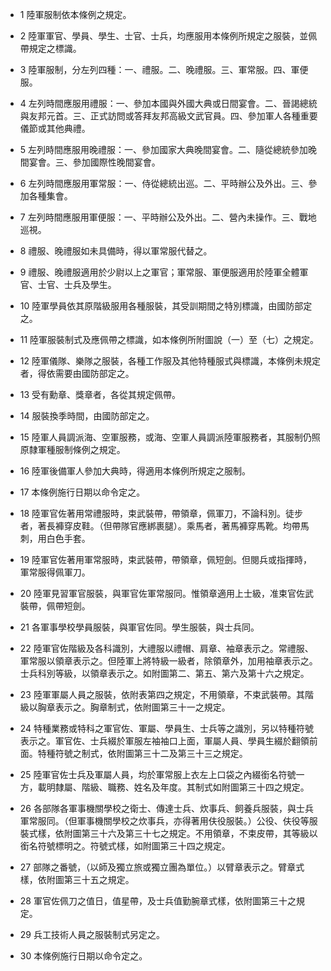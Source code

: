 * 1 陸軍服制依本條例之規定。

* 2 陸軍軍官、學員、學生、士官、士兵，均應服用本條例所規定之服裝，並佩帶規定之標識。

* 3 陸軍服制，分左列四種：一、禮服。二、晚禮服。三、軍常服。四、軍便服。

* 4 左列時間應服用禮服：一、參加本國與外國大典或日間宴會。二、晉謁總統與友邦元首。三、正式訪問或答拜友邦高級文武官員。四、參加軍人各種重要儀節或其他典禮。

* 5 左列時間應服用晚禮服：一、參加國家大典晚間宴會。二、隨從總統參加晚間宴會。三、參加國際性晚間宴會。

* 6 左列時間應服用軍常服：一、侍從總統出巡。二、平時辦公及外出。三、參加各種集會。

* 7 左列時間應服用軍便服：一、平時辦公及外出。二、營內未操作。三、戰地巡視。

* 8 禮服、晚禮服如未具備時，得以軍常服代替之。

* 9 禮服、晚禮服適用於少尉以上之軍官；軍常服、軍便服適用於陸軍全體軍官、士官、士兵及學生。

* 10 陸軍學員依其原階級服用各種服裝，其受訓期間之特別標識，由國防部定之。

* 11 陸軍服裝制式及應佩帶之標識，如本條例所附圖說（一）至（七）之規定。

* 12 陸軍儀隊、樂隊之服裝，各種工作服及其他特種服式與標識，本條例未規定者，得依需要由國防部定之。

* 13 受有勳章、獎章者，各從其規定佩帶。

* 14 服裝換季時間，由國防部定之。

* 15 陸軍人員調派海、空軍服務，或海、空軍人員調派陸軍服務者，其服制仍照原隸軍種服制條例之規定。

* 16 陸軍後備軍人參加大典時，得適用本條例所規定之服制。

* 17 本條例施行日期以命令定之。

* 18 陸軍官佐著用常禮服時，束武裝帶，帶領章，佩軍刀，不論科別。徒步者，著長褲穿皮鞋。（但帶隊官應綁裹腿）。乘馬者，著馬褲穿馬靴。均帶馬刺，用白色手套。

* 19 陸軍官佐著用軍常服時，束武裝帶，帶領章，佩短劍。但閱兵或指揮時，軍常服得佩軍刀。

* 20 陸軍見習軍官服裝，與軍官佐軍常服同。惟領章適用上士級，准束官佐武裝帶，佩帶短劍。

* 21 各軍事學校學員服裝，與軍官佐同。學生服裝，與士兵同。

* 22 陸軍官佐階級及各科識別，大禮服以禮帽、肩章、袖章表示之。常禮服、軍常服以領章表示之。但陸軍上將特級一級者，除領章外，加用袖章表示之。士兵科別等級，以領章表示之。如附圖第二、第五、第六及第十六之規定。

* 23 陸軍軍屬人員之服裝，依附表第四之規定，不用領章，不束武裝帶。其階級以胸章表示之。胸章制式，依附圖第三十一之規定。

* 24 特種業務或特科之軍官佐、軍屬、學員生、士兵等之識別，另以特種符號表示之。軍官佐、士兵綴於軍服左袖袖口上面，軍屬人員、學員生綴於翻領前面。特種符號之制式，依附圖第三十二及第三十三之規定。

* 25 陸軍官佐士兵及軍屬人員，均於軍常服上衣左上口袋之內綴銜名符號一方，載明隸屬、階級、職務、姓名及年度。其制式如附圖第三十四之規定。

* 26 各部隊各軍事機關學校之衛士、傳達士兵、炊事兵、飼養兵服裝，與士兵軍常服同。（但軍事機關學校之炊事兵，亦得著用伕役服裝。）公役、伕役等服裝式樣，依附圖第三十六及第三十七之規定。不用領章，不束皮帶，其等級以銜名符號標明之。符號式樣，如附圖第三十四之規定。

* 27 部隊之番號，（以師及獨立旅或獨立團為單位。）以臂章表示之。臂章式樣，依附圖第三十五之規定。

* 28 軍官佐佩刀之值日，值星帶，及士兵值勤腕章式樣，依附圖第三十之規定。

* 29 兵工技術人員之服裝制式另定之。

* 30 本條例施行日期以命令定之。

